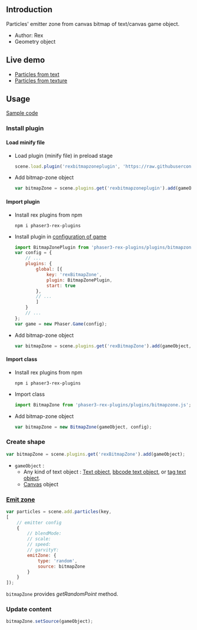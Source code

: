 ## Introduction

Particles' emitter zone from canvas bitmap of text/canvas game object.

- Author: Rex
- Geometry object

## Live demo

- [Particles from text](https://codepen.io/rexrainbow/pen/eYJmxwp)
- [Particles from texture](https://codepen.io/rexrainbow/pen/qBeKXKw)

## Usage

[Sample code](https://github.com/rexrainbow/phaser3-rex-notes/tree/master/examples/bitmapzone)

### Install plugin

#### Load minify file

- Load plugin (minify file) in preload stage
    ```javascript
    scene.load.plugin('rexbitmapzoneplugin', 'https://raw.githubusercontent.com/rexrainbow/phaser3-rex-notes/master/dist/rexbitmapzoneplugin.min.js', true);
    ```
- Add bitmap-zone object
    ```javascript
    var bitmapZone = scene.plugins.get('rexbitmapzoneplugin').add(gameObject, config);
    ```

#### Import plugin

- Install rex plugins from npm
    ```
    npm i phaser3-rex-plugins
    ```
- Install plugin in [configuration of game](game.md#configuration)
    ```javascript
    import BitmapZonePlugin from 'phaser3-rex-plugins/plugins/bitmapzone-plugin.js';
    var config = {
        // ...
        plugins: {
            global: [{
                key: 'rexBitmapZone',
                plugin: BitmapZonePlugin,
                start: true
            },
            // ...
            ]
        }
        // ...
    };
    var game = new Phaser.Game(config);
    ```
- Add bitmap-zone object
    ```javascript
    var bitmapZone = scene.plugins.get('rexBitmapZone').add(gameObject, config);
    ```

#### Import class

- Install rex plugins from npm
    ```
    npm i phaser3-rex-plugins
    ```
- Import class
    ```javascript
    import BitmapZone from 'phaser3-rex-plugins/plugins/bitmapzone.js';
    ```
- Add bitmap-zone object
    ```javascript
    var bitmapZone = new BitmapZone(gameObject, config);
    ```

### Create shape

```javascript
var bitmapZone = scene.plugins.get('rexBitmapZone').add(gameObject);
```

- `gameObject` :
    - Any kind of text object : [Text object](text.md), [bbcode text object](bbcodetext.md), or [tag text object](tagtext.md).
    - [Canvas](canvas.md) object

### [Emit zone](particles.md#emit-zone)

```javascript
var particles = scene.add.particles(key,
[
    // emitter config
    {
        // blendMode:
        // scale:
        // speed:
        // garvityY:
        emitZone: {
            type: 'random',
            source: bitmapZone
        }
    }
]);
```

`bitmapZone` provides *getRandomPoint* method.

### Update content

```javascript
bitmapZone.setSource(gameObject);
```
